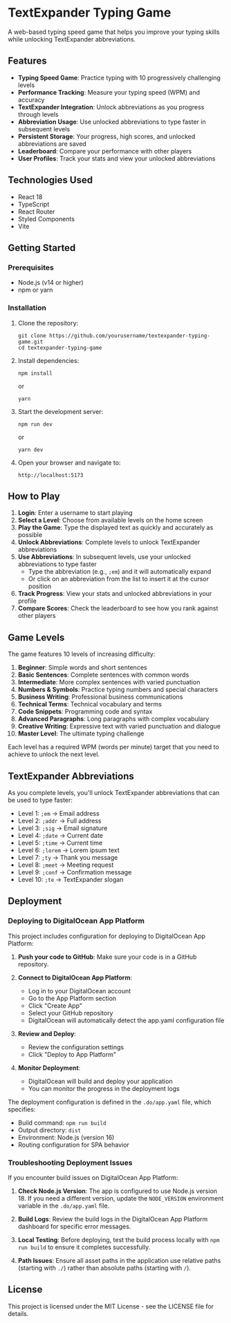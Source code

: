 # TextExpander Typing Game

A web-based typing speed game that helps you improve your typing skills while unlocking TextExpander abbreviations.

## Features

- **Typing Speed Game**: Practice typing with 10 progressively challenging levels
- **Performance Tracking**: Measure your typing speed (WPM) and accuracy
- **TextExpander Integration**: Unlock abbreviations as you progress through levels
- **Abbreviation Usage**: Use unlocked abbreviations to type faster in subsequent levels
- **Persistent Storage**: Your progress, high scores, and unlocked abbreviations are saved
- **Leaderboard**: Compare your performance with other players
- **User Profiles**: Track your stats and view your unlocked abbreviations

## Technologies Used

- React 18
- TypeScript
- React Router
- Styled Components
- Vite

## Getting Started

### Prerequisites

- Node.js (v14 or higher)
- npm or yarn

### Installation

1. Clone the repository:
   ```
   git clone https://github.com/yourusername/textexpander-typing-game.git
   cd textexpander-typing-game
   ```

2. Install dependencies:
   ```
   npm install
   ```
   or
   ```
   yarn
   ```

3. Start the development server:
   ```
   npm run dev
   ```
   or
   ```
   yarn dev
   ```

4. Open your browser and navigate to:
   ```
   http://localhost:5173
   ```

## How to Play

1. **Login**: Enter a username to start playing
2. **Select a Level**: Choose from available levels on the home screen
3. **Play the Game**: Type the displayed text as quickly and accurately as possible
4. **Unlock Abbreviations**: Complete levels to unlock TextExpander abbreviations
5. **Use Abbreviations**: In subsequent levels, use your unlocked abbreviations to type faster
   - Type the abbreviation (e.g., `;em`) and it will automatically expand
   - Or click on an abbreviation from the list to insert it at the cursor position
6. **Track Progress**: View your stats and unlocked abbreviations in your profile
7. **Compare Scores**: Check the leaderboard to see how you rank against other players

## Game Levels

The game features 10 levels of increasing difficulty:

1. **Beginner**: Simple words and short sentences
2. **Basic Sentences**: Complete sentences with common words
3. **Intermediate**: More complex sentences with varied punctuation
4. **Numbers & Symbols**: Practice typing numbers and special characters
5. **Business Writing**: Professional business communications
6. **Technical Terms**: Technical vocabulary and terms
7. **Code Snippets**: Programming code and syntax
8. **Advanced Paragraphs**: Long paragraphs with complex vocabulary
9. **Creative Writing**: Expressive text with varied punctuation and dialogue
10. **Master Level**: The ultimate typing challenge

Each level has a required WPM (words per minute) target that you need to achieve to unlock the next level.

## TextExpander Abbreviations

As you complete levels, you'll unlock TextExpander abbreviations that can be used to type faster:

- Level 1: `;em` → Email address
- Level 2: `;addr` → Full address
- Level 3: `;sig` → Email signature
- Level 4: `;date` → Current date
- Level 5: `;time` → Current time
- Level 6: `;lorem` → Lorem ipsum text
- Level 7: `;ty` → Thank you message
- Level 8: `;meet` → Meeting request
- Level 9: `;conf` → Confirmation message
- Level 10: `;te` → TextExpander slogan

## Deployment

### Deploying to DigitalOcean App Platform

This project includes configuration for deploying to DigitalOcean App Platform:

1. **Push your code to GitHub**: Make sure your code is in a GitHub repository.

2. **Connect to DigitalOcean App Platform**:
   - Log in to your DigitalOcean account
   - Go to the App Platform section
   - Click "Create App"
   - Select your GitHub repository
   - DigitalOcean will automatically detect the app.yaml configuration file

3. **Review and Deploy**:
   - Review the configuration settings
   - Click "Deploy to App Platform"

4. **Monitor Deployment**:
   - DigitalOcean will build and deploy your application
   - You can monitor the progress in the deployment logs

The deployment configuration is defined in the `.do/app.yaml` file, which specifies:
- Build command: `npm run build`
- Output directory: `dist`
- Environment: Node.js (version 16)
- Routing configuration for SPA behavior

### Troubleshooting Deployment Issues

If you encounter build issues on DigitalOcean App Platform:

1. **Check Node.js Version**: The app is configured to use Node.js version 18. If you need a different version, update the `NODE_VERSION` environment variable in the `.do/app.yaml` file.

2. **Build Logs**: Review the build logs in the DigitalOcean App Platform dashboard for specific error messages.

3. **Local Testing**: Before deploying, test the build process locally with `npm run build` to ensure it completes successfully.

4. **Path Issues**: Ensure all asset paths in the application use relative paths (starting with `./`) rather than absolute paths (starting with `/`).

## License

This project is licensed under the MIT License - see the LICENSE file for details.
